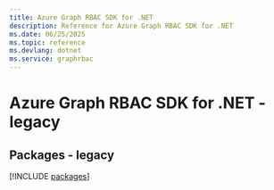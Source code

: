```yaml
---
title: Azure Graph RBAC SDK for .NET
description: Reference for Azure Graph RBAC SDK for .NET
ms.date: 06/25/2025
ms.topic: reference
ms.devlang: dotnet
ms.service: graphrbac
---
```

# Azure Graph RBAC SDK for .NET - legacy
## Packages - legacy
[!INCLUDE [packages](graph-rbac-index.md)]